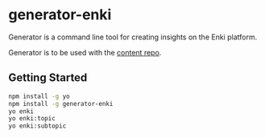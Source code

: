 # generator-enki

Generator is a command line tool for creating insights on the Enki platform. 

Generator is to be used with the [content repo](https://github.com/enkidevs/curriculum).

## Getting Started

```bash
npm install -g yo
npm install -g generator-enki
yo enki
yo enki:topic
yo enki:subtopic
```
